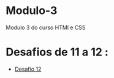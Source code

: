 # Modulo-3
 Modulo 3 do curso HTMl e CSS

<h1>Desafios de 11 a 12 :</h1>
<ul>
    <li><a href="https://danield18.github.io/Modulo-3/Desafios/Desafio%2012/index.html" target="_blank">Desafio 12</a></li>